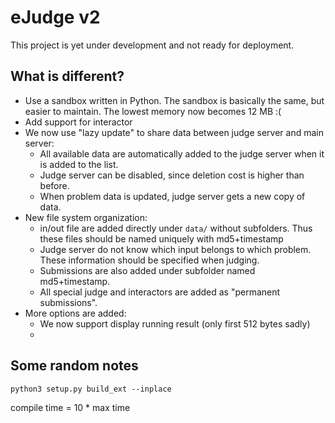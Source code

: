 # eJudge v2

This project is yet under development and not ready for deployment.


## What is different?

+ Use a sandbox written in Python. The sandbox is basically the same, but easier to maintain.
  The lowest memory now becomes 12 MB :(
+ Add support for interactor
+ We now use "lazy update" to share data between judge server and main server:
  + All available data are automatically added to the judge server when it is added to the list.
  + Judge server can be disabled, since deletion cost is higher than before.
  + When problem data is updated, judge server gets a new copy of data.
+ New file system organization:
  + in/out file are added directly under `data/` without subfolders. Thus these files should be named uniquely with md5+timestamp
  + Judge server do not know which input belongs to which problem. These information should be specified when judging.
  + Submissions are also added under subfolder named md5+timestamp.
  + All special judge and interactors are added as "permanent submissions".
+ More options are added:
  + We now support display running result (only first 512 bytes sadly)
  + 
  
 
## Some random notes

`python3 setup.py build_ext --inplace`

compile time = 10 * max time